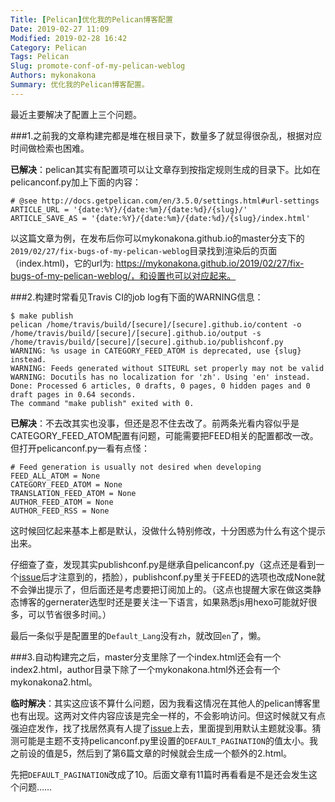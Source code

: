 ```yaml
---
Title: [Pelican]优化我的Pelican博客配置
Date: 2019-02-27 11:09
Modified: 2019-02-28 16:42
Category: Pelican
Tags: Pelican
Slug: promote-conf-of-my-pelican-weblog
Authors: mykonakona
Summary: 优化我的Pelican博客配置。
---
```


最近主要解决了配置上三个问题。

###1.之前我的文章构建完都是堆在根目录下，数量多了就显得很杂乱，根据对应时间做检索也困难。

**已解决**：pelican其实有配置项可以让文章存到按指定规则生成的目录下。比如在pelicanconf.py加上下面的内容：

```
# @see http://docs.getpelican.com/en/3.5.0/settings.html#url-settings
ARTICLE_URL = '{date:%Y}/{date:%m}/{date:%d}/{slug}/'
ARTICLE_SAVE_AS = '{date:%Y}/{date:%m}/{date:%d}/{slug}/index.html'
```

以这篇文章为例，在发布后你可以mykonakona.github.io的master分支下的`2019/02/27/fix-bugs-of-my-pelican-weblog`目录找到渲染后的页面（index.html)，它的url为:
https://mykonakona.github.io/2019/02/27/fix-bugs-of-my-pelican-weblog/，和设置也可以对应起来。

###2.构建时常看见Travis CI的job log有下面的WARNING信息：

```
$ make publish
pelican /home/travis/build/[secure]/[secure].github.io/content -o /home/travis/build/[secure]/[secure].github.io/output -s /home/travis/build/[secure]/[secure].github.io/publishconf.py 
WARNING: %s usage in CATEGORY_FEED_ATOM is deprecated, use {slug} instead.
WARNING: Feeds generated without SITEURL set properly may not be valid
WARNING: Docutils has no localization for 'zh'. Using 'en' instead.
Done: Processed 6 articles, 0 drafts, 0 pages, 0 hidden pages and 0 draft pages in 0.64 seconds.
The command "make publish" exited with 0.
```

**已解决**：不去改其实也没事，但还是忍不住去改了。前两条光看内容似乎是CATEGORY_FEED_ATOM配置有问题，可能需要把FEED相关的配置都改一改。但打开pelicanconf.py一看有点怪：

```
# Feed generation is usually not desired when developing
FEED_ALL_ATOM = None
CATEGORY_FEED_ATOM = None
TRANSLATION_FEED_ATOM = None
AUTHOR_FEED_ATOM = None
AUTHOR_FEED_RSS = None
```

这时候回忆起来基本上都是默认，没做什么特别修改，十分困惑为什么有这个提示出来。

仔细查了查，发现其实publishconf.py是继承自pelicanconf.py（这点还是看到一个[issue][1]后才注意到的，捂脸），publishconf.py里关于FEED的选项也改成None就不会弹出提示了，但后面还是考虑要把订阅加上的。（这点也提醒大家在做这类静态博客的gernerater选型时还是要关注一下语言，如果熟悉js用hexo可能就好很多，可以节省很多时间。）

最后一条似乎是配置里的`Default_Lang`没有`zh`，就改回`en`了，懒。

###3.自动构建完之后，master分支里除了一个index.html还会有一个index2.html，author目录下除了一个mykonakona.html外还会有一个mykonakona2.html。

**临时解决**：其实这应该不算什么问题，因为我看这情况在其他人的pelican博客里也有出现。这两对文件内容应该是完全一样的，不会影响访问。但这时候就又有点强迫症发作，找了找居然真有人提了[issue][2]上去，里面提到用默认主题就没事。猜测可能是主题不支持pelicanconf.py里设置的`DEFAULT_PAGINATION`的值太小。我之前设的值是5，然后到了第6篇文章的时候就会生成一个额外的2.html。

先把`DEFAULT_PAGINATION`改成了10。后面文章有11篇时再看看是不是还会发生这个问题……

[1]: https://github.com/getpelican/pelican/issues/1419
[2]: https://github.com/getpelican/pelican/issues/1221
